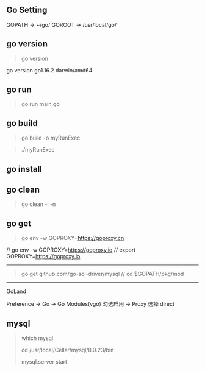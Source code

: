
## Go Setting

GOPATH -> ~/go/
GOROOT -> /usr/local/go/

## go version

> go version

go version go1.16.2 darwin/amd64

## go run

> go run main.go 

## go build

> go build -o myRunExec

> ./myRunExec

## go install


## go clean

> go clean -i -n

## go get

> go env -w GOPROXY=https://goproxy.cn

// go env -w GOPROXY=https://goproxy.io
// export GOPROXY=https://goproxy.io

---

> go get github.com/go-sql-driver/mysql
// cd $GOPATH/pkg/mod

---

GoLand

Preference -> Go -> Go Modules(vgo) 勾选启用 -> Proxy 选择 direct

## mysql

> which mysql
>
> cd /usr/local/Cellar/mysql/8.0.23/bin
>
> mysql.server start


